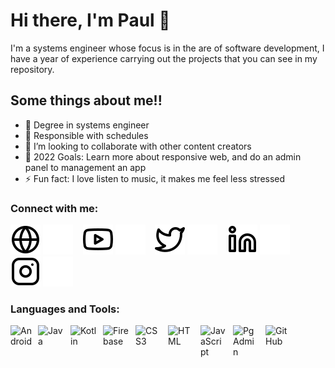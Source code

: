 # Hi there, I'm Paul 👋 

I'm a systems engineer whose focus is in the are of software development, I have a year of experience carrying out the projects that you can see in my repository.

## Some things about me!!

- 🔭 Degree in systems engineer
- 🌱 Responsible with schedules
- 👯 I’m looking to collaborate with other content creators
- 🥅 2022 Goals: Learn more about responsive web, and do an admin panel to management an app
- ⚡ Fun fact: I love listen to music, it makes me feel less stressed

### Connect with me:

[![website](./img/globe-light.svg)](https://codestackr.com#gh-light-mode-only)
[![website](./img/globe-dark.svg)](https://codestackr.com#gh-dark-mode-only)
&nbsp;&nbsp;
[![website](./img/youtube-light.svg)](https://youtube.com/codestackr#gh-light-mode-only)
[![website](./img/youtube-dark.svg)](https://youtube.com/codestackr#gh-dark-mode-only)
&nbsp;&nbsp;
[![website](./img/twitter-light.svg)](https://twitter.com/codestackr#gh-light-mode-only)
[![website](./img/twitter-dark.svg)](https://twitter.com/codestackr#gh-dark-mode-only)
&nbsp;&nbsp;
[![website](./img/linkedin-light.svg)](https://linkedin.com/in/codeSTACKr#gh-light-mode-only)
[![website](./img/linkedin-dark.svg)](https://linkedin.com/in/codeSTACKr#gh-dark-mode-only)
&nbsp;&nbsp;
[![website](./img/instagram-light.svg)](https://instagram.com/codeSTACKr#gh-light-mode-only)
[![website](./img/instagram-dark.svg)](https://instagram.com/codeSTACKr#gh-dark-mode-only)

### Languages and Tools:

<img align="left" alt="Android" width="42px" src="https://www.pinclipart.com/picdir/big/542-5422938_android-studio-icon-android-studio-new-icon-clipart.png" style="padding-right:2px;"/>
<img align="left" alt="Java" width="42px" src="https://brandslogos.com/wp-content/uploads/images/large/java-logo-1.png"  style="padding-right:10px;"/>
<img align="left" alt="Kotlin" width="42px" src="https://miro.medium.com/max/440/1*0WiowS1xHwISJnLX3Hs05g.png" style="padding-right:10px;" />
<img align="left" alt="Firebase" width="42px" src="https://www.gameartguppy.com/wp-content/uploads/2019/04/mascot_firebase-logo.png" style="padding-right:10px;" />
<img align="left" alt="CSS3" width="42px" src="https://cdn.jsdelivr.net/gh/devicons/devicon/icons/css3/css3-original.svg" style="padding-right:10px;" />
<img align="left" alt="HTML" width="42px" src="https://cdn.jsdelivr.net/gh/devicons/devicon/icons/html5/html5-original.svg" style="padding-right:10px;" />
<img align="left" alt="JavaScript" width="42px" src="https://cdn.jsdelivr.net/gh/devicons/devicon/icons/javascript/javascript-original.svg" style="padding-right:10px;"/>
<img align="left" alt="PgAdmin" width="42px" src="https://upload.wikimedia.org/wikipedia/commons/thumb/2/29/Postgresql_elephant.svg/640px-Postgresql_elephant.svg.png" style="padding-right:10px;"/>
<img align="left" alt="GitHub" width="42px" src="https://user-images.githubusercontent.com/3369400/139447912-e0f43f33-6d9f-45f8-be46-2df5bbc91289.png" style="padding-right:10px;" />

<br />
<br />
